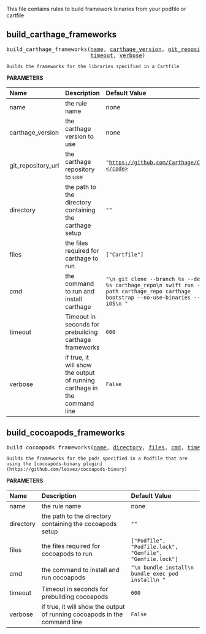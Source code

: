 <!-- Generated with Stardoc: http://skydoc.bazel.build -->

This file contains rules to build framework binaries from your podfile or cartfile

<a id="build_carthage_frameworks"></a>

## build_carthage_frameworks

<pre>
build_carthage_frameworks(<a href="#build_carthage_frameworks-name">name</a>, <a href="#build_carthage_frameworks-carthage_version">carthage_version</a>, <a href="#build_carthage_frameworks-git_repository_url">git_repository_url</a>, <a href="#build_carthage_frameworks-directory">directory</a>, <a href="#build_carthage_frameworks-files">files</a>, <a href="#build_carthage_frameworks-cmd">cmd</a>,
                          <a href="#build_carthage_frameworks-timeout">timeout</a>, <a href="#build_carthage_frameworks-verbose">verbose</a>)
</pre>

    Builds the frameworks for the libraries specified in a Cartfile

**PARAMETERS**


| Name  | Description | Default Value |
| :------------- | :------------- | :------------- |
| <a id="build_carthage_frameworks-name"></a>name |  the rule name   |  none |
| <a id="build_carthage_frameworks-carthage_version"></a>carthage_version |  the carthage version to use   |  none |
| <a id="build_carthage_frameworks-git_repository_url"></a>git_repository_url |  the carthage repository to use   |  <code>"https://github.com/Carthage/Carthage.git"</code> |
| <a id="build_carthage_frameworks-directory"></a>directory |  the path to the directory containing the carthage setup   |  <code>""</code> |
| <a id="build_carthage_frameworks-files"></a>files |  the files required for carthage to run   |  <code>["Cartfile"]</code> |
| <a id="build_carthage_frameworks-cmd"></a>cmd |  the command to run and install carthage   |  <code>"\n        git clone --branch %s --depth 1 %s carthage_repo\n        swift run --package-path carthage_repo carthage bootstrap --no-use-binaries --platform iOS\n        "</code> |
| <a id="build_carthage_frameworks-timeout"></a>timeout |  Timeout in seconds for prebuilding carthage frameworks   |  <code>600</code> |
| <a id="build_carthage_frameworks-verbose"></a>verbose |  if true, it will show the output of running carthage in the command line   |  <code>False</code> |


<a id="build_cocoapods_frameworks"></a>

## build_cocoapods_frameworks

<pre>
build_cocoapods_frameworks(<a href="#build_cocoapods_frameworks-name">name</a>, <a href="#build_cocoapods_frameworks-directory">directory</a>, <a href="#build_cocoapods_frameworks-files">files</a>, <a href="#build_cocoapods_frameworks-cmd">cmd</a>, <a href="#build_cocoapods_frameworks-timeout">timeout</a>, <a href="#build_cocoapods_frameworks-verbose">verbose</a>)
</pre>

    Builds the frameworks for the pods specified in a Podfile that are using the [cocoapods-binary plugin](https://github.com/leavez/cocoapods-binary)

**PARAMETERS**


| Name  | Description | Default Value |
| :------------- | :------------- | :------------- |
| <a id="build_cocoapods_frameworks-name"></a>name |  the rule name   |  none |
| <a id="build_cocoapods_frameworks-directory"></a>directory |  the path to the directory containing the cocoapods setup   |  <code>""</code> |
| <a id="build_cocoapods_frameworks-files"></a>files |  the files required for cocoapods to run   |  <code>["Podfile", "Podfile.lock", "Gemfile", "Gemfile.lock"]</code> |
| <a id="build_cocoapods_frameworks-cmd"></a>cmd |  the command to install and run cocoapods   |  <code>"\n        bundle install\n        bundle exec pod install\n        "</code> |
| <a id="build_cocoapods_frameworks-timeout"></a>timeout |  Timeout in seconds for prebuilding cocoapods   |  <code>600</code> |
| <a id="build_cocoapods_frameworks-verbose"></a>verbose |  if true, it will show the output of running cocoapods in the command line   |  <code>False</code> |


